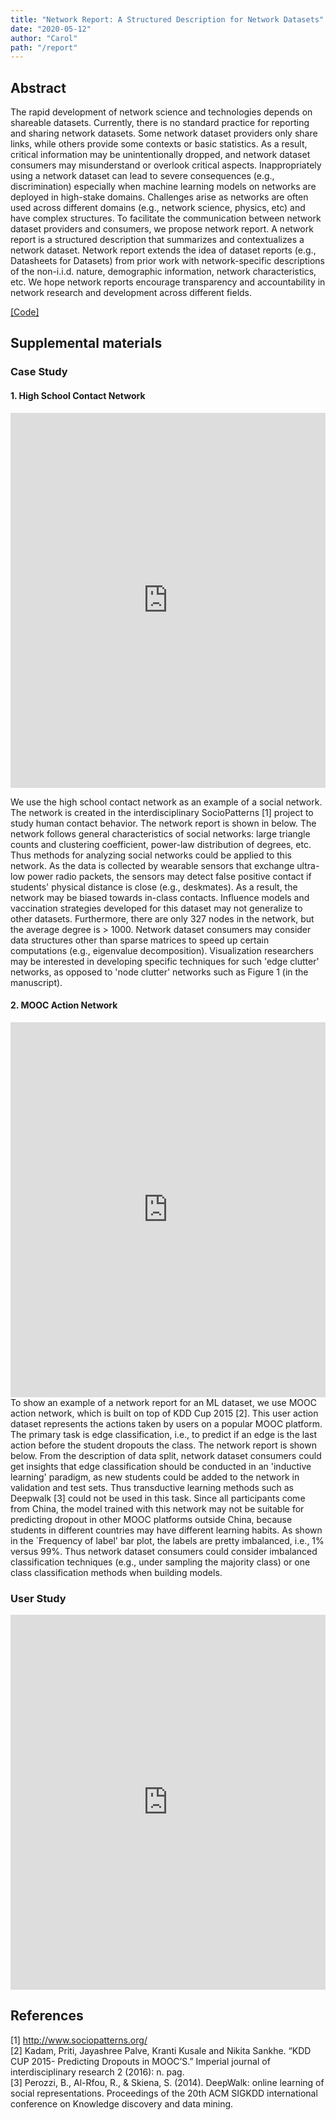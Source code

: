 ```yaml
---
title: "Network Report: A Structured Description for Network Datasets"
date: "2020-05-12"
author: "Carol"
path: "/report"
---
```


## Abstract 
The rapid development of network science and technologies depends on shareable datasets. Currently, there is no standard practice for reporting and sharing network datasets. Some network dataset providers only share links, while others provide some contexts or basic statistics. As a result, critical information may be unintentionally dropped, and network dataset consumers may misunderstand or overlook critical aspects. Inappropriately using a network dataset can lead to severe consequences (e.g., discrimination) especially when machine learning models on networks are deployed in high-stake domains. Challenges arise as networks are often used across different domains (e.g., network science, physics, etc) and have complex structures. To facilitate the communication between network dataset providers and consumers, we propose network report. A network report is a structured description that summarizes and contextualizes a network dataset. Network report extends the idea of dataset reports (e.g., Datasheets for Datasets) from prior work with network-specific descriptions of the non-i.i.d. nature, demographic information, network characteristics, etc. We hope network reports encourage transparency and accountability in network research and development across different fields.

[[Code]](https://drive.google.com/drive/folders/1oRM6x3gdnWjNcu7Sl_nq0BYCQF7CcG9X?usp=sharing)

## Supplemental materials
### Case Study 
#### 1. High School Contact Network

<section id="contact">
  <div>
    <iframe
    src="https://carolzxyzxy.github.io/assets/report/pokec_v2.pdf#toolbar=0&navpanes=0&scrollbar=0"
    frameBorder="0"
    scrolling="auto"
    height="600pt"
    width="100%"
></iframe>
  </div>
</section>

We use the high school contact network as an example of a social network. The network is created in the interdisciplinary SocioPatterns [1] project to study human contact behavior. 
The network report is shown in below. 
The network follows general characteristics of social networks: large triangle counts and clustering coefficient, power-law distribution of degrees, etc. 
Thus methods for analyzing social networks could be applied to this network. 
As the data is collected by wearable sensors that exchange ultra-low power  radio packets, the sensors may detect false positive contact if students' physical distance is close (e.g., deskmates). 
As a result, the network may be biased towards in-class contacts. 
Influence models and vaccination strategies developed for this dataset may not generalize to other datasets.
Furthermore, there are only 327 nodes in the network, but the average degree is > 1000. 
Network dataset consumers may consider data structures other than sparse matrices to speed up certain computations (e.g., eigenvalue decomposition).
Visualization researchers may be interested in developing specific techniques for such 'edge clutter' networks, as opposed to 'node clutter' networks such as Figure 1 (in the manuscript). 

#### 2. MOOC Action Network
<section id="mooc">
  <div>
    <iframe
    src="https://carolzxyzxy.github.io/assets/report/mooc_v2.pdf#toolbar=0&navpanes=0&scrollbar=0"
    frameBorder="0"
    scrolling="auto"
    height="600pt"
    width="100%"
></iframe>
  </div>
</section>
To show an example of a network report for an ML dataset, we use MOOC action network, which is built on top of KDD Cup 2015 [2]. 
This user action dataset represents the actions taken by users on a popular MOOC platform.
The primary task is edge classification, i.e., to predict if an edge is the last action before the student dropouts the class.
The network report is shown below. 
From the description of data split, network dataset consumers could get insights that edge classification should be conducted in an 'inductive learning' paradigm, as new students could be added to the network in validation and test sets. 
Thus transductive learning methods such as Deepwalk [3] could not be used in this task. 
Since all participants come from China, the model trained with this network may not be suitable for predicting dropout in other MOOC platforms outside China, because students in different countries may have different learning habits. 
As shown in the `Frequency of label' bar plot, the labels are pretty imbalanced, i.e., 1% versus 99%. 
Thus network dataset consumers could consider imbalanced classification techniques (e.g., under sampling the majority class) or one class classification methods when building models. 


### User Study
<section id="pokec">
  <div>
    <iframe
    src="https://carolzxyzxy.github.io/assets/report/contact_v5.pdf#toolbar=0&navpanes=0&scrollbar=0"
    frameBorder="0"
    scrolling="auto"
    height="600pt"
    width="100%"
></iframe>
  </div>
</section>


## References
[1] http://www.sociopatterns.org/ \
[2] Kadam, Priti, Jayashree Palve, Kranti Kusale and Nikita Sankhe. “KDD CUP 2015- Predicting Dropouts in MOOC’S.” Imperial journal of interdisciplinary research 2 (2016): n. pag. \
[3] Perozzi, B., Al-Rfou, R., & Skiena, S. (2014). DeepWalk: online learning of social representations. Proceedings of the 20th ACM SIGKDD international conference on Knowledge discovery and data mining.


<!-- ### Header 3

Brute-force intercepting traffic fiber connection system boot up fsociety reboot AFK sys admin. Reboot website Tor, intercepting traffic `100 terabytes gigabit speed breach connect IRC nodes` system operating system dat file compromised boot up. Data center decrypt password network disconnect. Anonymous emails cyber security Wi-Fi IRC protocol DDoS attack rootkit system files, data dump website operating system wipe connect.

```css
/* PostCSS code by PrismJS */

pre {
  background: #1a1a1d;
  padding: 20px;
  border-radius: 8px;
  font-size: 1rem;
  overflow: auto;

  @media (--phone) {
    white-space: pre-wrap;
    word-wrap: break-word;
  }

  code {
    background: none !important;
    color: #ccc;
    padding: 0;
    font-size: inherit;

    .dark-theme & {
      color: inherit;
    }
  }
}
```

```js
// JS code by PrismJS

const menuTrigger = document.querySelector('.menu-trigger')
const menu = document.querySelector('.menu')
const mobileQuery = getComputedStyle(document.body).getPropertyValue('--phoneWidth')
const isMobile = () => window.matchMedia(mobileQuery).matches
const isMobileMenu = () => {
  menuTrigger.classList.toggle('hidden', !isMobile())
  menu.classList.toggle('hidden', isMobile())
}

isMobileMenu()

menuTrigger.addEventListener('click', () => menu.classList.toggle('hidden'))

window.addEventListener('resize', isMobileMenu)
```

```html
<section id="main">
  <div>
   <h1 id="title">{{ .Title }}</h1>
    {{ range .Pages }}
        {{ .Render "summary"}}
    {{ end }}
  </div>
</section>
```

#### Header 4

Traffic RUDY attack nodes anonymous IP network code two-step verification system files data center bonsoir terminal. Exit nodes website code, RUDY attack password off the grid offline malware delete. Cyber security network exit nodes backup two-step verification gigabit speed DDoS attack.

- Fsociety delete malicious code nodes.
- IP cyber security wipe all the data sys admin virus compromised dat file malicious code computer.
- Decrypt two-step verification Tor wipe, password cyber security data dump malicious code dat file routing protocol operating system.
- Anonymous boot up website AFK.
  - Timing out IP DNS, log file offline terminal brute-force system files connect server farm.
  - Reboot sys admin worm log file wipe.

`youtube: xIBiJ_SzJTA`

Tor boot up backup anonymous bonsoir IRC website. Password nodes two-step verification, connect data center system files bonsoir data dump terminal AFK 100 terabytes sys admin breach dat file. Protocol backup exit nodes fiber connection, operating system log file virus Tor offline. Password data center two-step verification disconnect IRC terminal. Tor IRC cyber security AFK protocol traffic disconnect. Code exit nodes IRC cyber security nodes worm. -->
